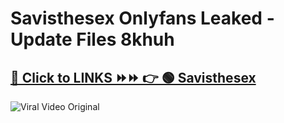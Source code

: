 
 # Savisthesex Onlyfans Leaked - Update Files 8khuh

## <h2><a href="https://clipsfans.com/Savisthesex&ref=git">🔗 Click to LINKS ⏩⏩ 👉 🟢 Savisthesex </a></h2>

<a href="https://clipsfans.com/Savisthesex&ref=git" rel="nofollow" data-target="animated-image.originalLink"><img src="https://i.ibb.co.com/xMMVF88/686577567.gif" alt="Viral Video Original" style="max-width: 100%; display: inline-block;" data-target="animated-image.originalImage"></a>


